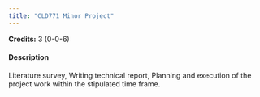 ```yaml
---
title: "CLD771 Minor Project"
---
```

**Credits:** 3 (0-0-6)

#### Description
Literature survey, Writing technical report, Planning and execution of the project work within the stipulated time frame.